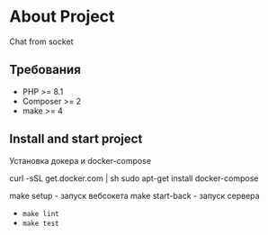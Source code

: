# About Project

Chat from socket

## Требования

* PHP >= 8.1
* Composer >= 2
* make >= 4


## Install and start project
Установка докера и docker-compose

curl -sSL get.docker.com | sh
sudo apt-get install docker-compose

make setup - запуск вебсокета
make start-back - запуск сервера

* `make lint`
* `make test`


